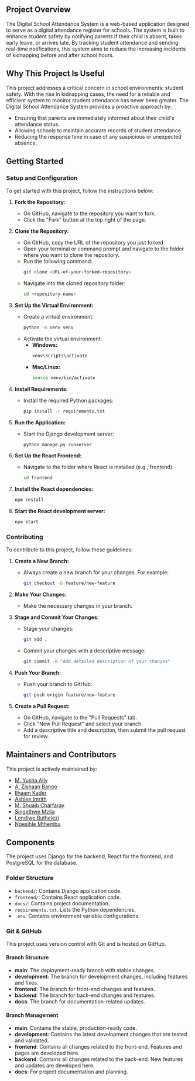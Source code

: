 ## Project Overview
The Digital School Attendance System is a web-based application designed to serve as a digital attendance register for schools. The system is built to enhance student safety by notifying parents if their child is absent, takes early leave, or arrives late. By tracking student attendance and sending real-time notifications, this system aims to reduce the increasing incidents of kidnapping before and after school hours.

## Why This Project Is Useful
This project addresses a critical concern in school environments: student safety. With the rise in kidnapping cases, the need for a reliable and efficient system to monitor student attendance has never been greater. The Digital School Attendance System provides a proactive approach by:
- Ensuring that parents are immediately informed about their child's attendance status.
- Allowing schools to maintain accurate records of student attendance.
- Reducing the response time in case of any suspicious or unexpected absence.

## Getting Started

### Setup and Configuration

To get started with this project, follow the instructions below:

1. **Fork the Repository:**
   - On GitHub, navigate to the repository you want to fork.
   - Click the "Fork" button at the top right of the page.

2. **Clone the Repository:**
   - On GitHub, copy the URL of the repository you just forked.
   - Open your terminal or command prompt and navigate to the folder where you want to clone the repository.
   - Run the following command:
     ```bash
     git clone <URL-of-your-forked-repository>
     ```
   - Navigate into the cloned repository folder:
     ```bash
     cd <repository-name>
     ```

3. **Set Up the Virtual Environment:**
   - Create a virtual environment:
     ```bash
     python -m venv venv
     ```
   - Activate the virtual environment:
     - **Windows:**
       ```bash
       venv\Scripts\activate
       ```
     - **Mac/Linux:**
       ```bash
       source venv/bin/activate
       ```

4. **Install Requirements:**
   - Install the required Python packages:
     ```bash
     pip install -r requirements.txt
     ```

5. **Run the Application:**
   - Start the Django development server:
     ```bash
     python manage.py runserver
     ```

6. **Set Up the React Frontend:**
   - Navigate to the folder where React is installed (e.g., frontend):
     ```bash
     cd frontend
     ```
     
7. **Install the React dependencies:**
     ```bash
     npm install
     ```

8. **Start the React development server:**
     ```bash
     npm start
     ```
### Contributing

To contribute to this project, follow these guidelines:

1. **Create a New Branch:**
   - Always create a new branch for your changes. For example:
     ```bash
     git checkout -b feature/new-feature
     ```

2. **Make Your Changes:**
   - Make the necessary changes in your branch.

3. **Stage and Commit Your Changes:**
   - Stage your changes:
     ```bash
     git add .
     ```
   - Commit your changes with a descriptive message:
     ```bash
     git commit -m "Add detailed description of your changes"
     ```

4. **Push Your Branch:**
   - Push your branch to GitHub:
     ```bash
     git push origin feature/new-feature
     ```

5. **Create a Pull Request:**
   - On GitHub, navigate to the "Pull Requests" tab.
   - Click "New Pull Request" and select your branch.
   - Add a descriptive title and description, then submit the pull request for review.

## Maintainers and Contributors
This project is actively maintained by:

- [M. Yusha Ally](https://github.com/Yusha2849)
- [A. Zishaan Banoo](https://github.com/azb5499)
- [Ilhaam Kader](https://github.com/ilhaamkader)
- [Ashlee Imrith](https://github.com/Ashlee001)
- [M. Shuaib Charfaray](https://github.com/)
- [Singethwe Mzila](https://github.com/)
- [Londiwe Buthelezi](https://github.com/)
- [Ngesihle Mthembu](https://github.com/)

## Components

The project uses Django for the backend, React for the frontend, and PostgreSQL for the database. 

### Folder Structure

- `backend/`: Contains Django application code.
- `frontend/`: Contains React application code.
- `docs/`: Contains project documentation.
- `requirements.txt`: Lists the Python dependencies.
- `.env`: Contains environment variable configurations.

### Git & GitHub

This project uses version control with Git and is hosted on GitHub. 

#### Branch Structure

- **main**: The deployment-ready branch with stable changes.
- **development**: The branch for development changes, including features and fixes.
- **frontend**: The branch for front-end changes and features.
- **backend**: The branch for back-end changes and features.
- **docs**: The branch for documentation-related updates.

#### Branch Management

- **main**: Contains the stable, production-ready code.
- **development**: Contains the latest development changes that are tested and validated.
- **frontend**: Contains all changes related to the front-end. Features and pages are developed here.
- **backend**: Contains all changes related to the back-end. New features and updates are developed here.
- **docs**: For project documentation and planning.

